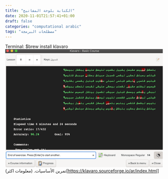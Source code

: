 ```yaml
---
title: "الكتابة بلوحة المفاتيح"
date: 2020-11-01T21:57:41+01:00
draft: false
categories: "computational arabic"
tags: "مصطلحات البرمجة"
---
```

Terminal: $brew install klavaro
![Klavaro app screenshot](../../img/klavaro_basic.png)
تمرين الأساسيات. 
(معلومات اكثر)[https://klavaro.sourceforge.io/ar/index.html]
